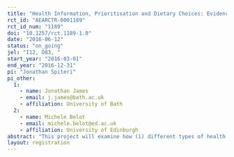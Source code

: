 ```yaml
---
title: "Health Information, Prioritisation and Dietary Choices: Evidence from a Randomised Controlled Trial"
rct_id: "AEARCTR-0001189"
rct_id_num: "1189"
doi: "10.1257/rct.1189-1.0"
date: "2016-06-12"
status: "on_going"
jel: "I12, D83, "
start_year: "2016-03-01"
end_year: "2016-12-31"
pi: "Jonathan Spiteri"
pi_other:
  1:
    - name: Jonathan James
    - email: j.james@bath.ac.uk
    - affiliation: University of Bath
  2:
    - name: Michele Belot
    - email: michele.belot@ed.ac.uk
    - affiliation: University of Edinburgh
abstract: "This project will examine how (i) different types of health information, and (ii) time availability affect people’s dietary choices. The main motivation behind this study is the idea that people may have limited cognitive resources and would thus prioritise other issues or problems rather than their dietary or lifestyle choices, instead relying on heuristics and defaults when making such decisions. Therefore, under such circumstances the provision of public health information may have little impact on people's choices, particularly such information is perceived as being of limited relevance or salience. In order to tackle these issues, we propose a lab experiment where in the first instance, participants will be randomly assigned to one of three groups – no information (the control group), generic health information, and targeted health information. In the generic health treatment, subjects will be exposed to standard health information on heart disease and diabetes issued by organisations like the UK’s National Health Service and the British Heart Foundation. In the targeted information treatment, subjects will obtain personalised health information via a specialised computer-based tool that calculates the relative risk of contracting heart disease or diabetes as well as suggestions to reduce this risk (e.g. eat more fruit & vegetables). In the second part of the experiment subjects would be allocated a fixed budget in order to spend on various food and drink items available from a specially-designed online supermarket, containing a mixture of obesogenic and healthy food and drinks. It is at this stage that the second level of variation will be introduced since subjects (across all information groups) will be randomly-assigned into two further groups – a high-priority group and a low-priority group. The high-priority group will be allowed 10 minutes in order to make their dietary choices from the virtual supermarket, while the low-priority group will only be allowed 3 minutes to make their choices. We will then use the nutritional information from the chosen basket of food and drink in order to determine the impact of health information and time availability on individual food choices, controlling for a number of factors like prior health knowledge, prior health status (and knowledge of such status), dietary habits, socio-economic factors and demographic indicators. We will also conduct a follow-up session 3 months later in order to measure the long-term impact of information provision on people's food choices.   "
layout: registration
---
```


